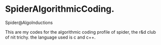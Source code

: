 SpiderAlgorithmicCoding.
========================

Spider@AlgoInductions

This are my codes for the algorithmic coding profile of spider, the r&d club of nit trichy.
the language used is c and c++.
